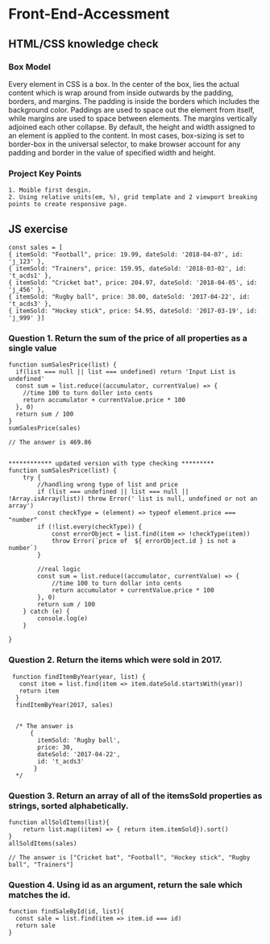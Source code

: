 # Front-End-Accessment
## HTML/CSS knowledge check
### Box Model
Every element in CSS is a box. In the center of the box, lies the actual content which is wrap around from inside outwards by the padding, borders, and margins. The padding is inside the borders which includes the background color. Paddings are used to space out the element from itself, while margins are used to space between elements. The margins vertically adjoined each other collapse. By default, the height and width assigned to an element is applied to the content. In most cases, box-sizing is set to border-box in the universal selector, to make browser account for any padding and border in the value of specified width and height.
### Project Key Points
    1. Moible first desgin.
    2. Using relative units(em, %), grid template and 2 viewport breaking points to create responsive page. 
## JS exercise
    const sales = [
    { itemSold: "Football", price: 19.99, dateSold: '2018-04-07', id: 'j_123' },
    { itemSold: "Trainers", price: 159.95, dateSold: '2018-03-02', id: 't_acds1' },
    { itemSold: "Cricket bat", price: 204.97, dateSold: '2018-04-05', id: 'j_456' },
    { itemSold: "Rugby ball", price: 30.00, dateSold: '2017-04-22', id: 't_acds3' },
    { itemSold: "Hockey stick", price: 54.95, dateSold: '2017-03-19', id: 'j_999' }]

### Question 1. Return the sum of the price of all properties as a single value

    function sumSalesPrice(list) {
      if(list === null || list === undefined) return 'Input List is undefined'
      const sum = list.reduce((accumulator, currentValue) => {
        //time 100 to turn doller into cents
        return accumulator + currentValue.price * 100
      }, 0)
      return sum / 100
    }
    sumSalesPrice(sales)
    
    // The answer is 469.86 
    
    
    ************ updated version with type checking *********
    function sumSalesPrice(list) {
        try {
            //handling wrong type of list and price
            if (list === undefined || list === null || !Array.isArray(list)) throw Error(' list is null, undefined or not an array')
            const checkType = (element) => typeof element.price === "number"
            if (!list.every(checkType)) {
                const errorObject = list.find(item => !checkType(item))
                throw Error(`price of  ${ errorObject.id } is not a number`)
            }
    
            //real logic
            const sum = list.reduce((accumulator, currentValue) => {
                //time 100 to turn dollar into cents
                return accumulator + currentValue.price * 100
            }, 0)
            return sum / 100
        } catch (e) {
            console.log(e)
        }
    
    } 
### Question 2. Return the items which were sold in 2017.
     function findItemByYear(year, list) {
       const item = list.find(item => item.dateSold.startsWith(year))
       return item
      }
      findItemByYear(2017, sales)
      
      
      /* The answer is
          {
            itemSold: 'Rugby ball',
            price: 30,
            dateSold: '2017-04-22',
            id: 't_acds3'
           }
      */
### Question 3. Return an array of all of the itemsSold properties as strings, sorted alphabetically.
    function allSoldItems(list){
        return list.map((item) => { return item.itemSold}).sort()
    }
    allSoldItems(sales)
    
    // The answer is ["Cricket bat", "Football", "Hockey stick", "Rugby ball", "Trainers"]
    
### Question 4. Using id as an argument, return the sale which matches the id.
    function findSaleById(id, list){
      const sale = list.find(item => item.id === id)
      return sale
    }
    
    
